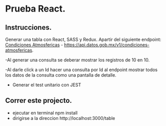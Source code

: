 # Prueba React.

## Instrucciones.

Generar una tabla con React, SASS y Redux. Apartir del siguiente endpoint: [Condiciones Atmosfericas](https://api.datos.gob.mx/v1/condiciones-atmosfericas) - https://api.datos.gob.mx/v1/condiciones-atmosfericas.

-Al generar una consulta se deberar mostrar los registros de 10 en 10.

-Al darle click a un Id hacer una consulta por Id al endpoint mostrar todos los datos de la consulta como una pantalla de detalle.

- Generar el test unitario con JEST

## Correr este projecto.

- ejecutar en terminal npm install
- dirigirse a la direccion http://localhost:3000/table